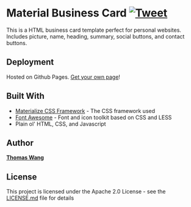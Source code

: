 # Material Business Card [![Tweet](https://img.shields.io/twitter/url/http/shields.io.svg?style=social)](https://twitter.com/intent/tweet?text=Check%20out%20this%20Material%20HTML5%20Business%20Card%20%F0%9F%91%94%20by%20%40thomaswangio)

This is a HTML business card template perfect for personal websites. Includes picture, name, heading, summary, social buttons, and contact buttons.

## Deployment

Hosted on Github Pages. [Get your own page](https://pages.github.com/)!

## Built With

- [Materialize CSS Framework](http://materializecss.com) - The CSS framework used
- [Font Awesome](https://fontawesome.com) - Font and icon toolkit based on CSS and LESS
- Plain ol' HTML, CSS, and Javascript

## Author

**[Thomas Wang](https://github.com/thomaswangio)**

## License

This project is licensed under the Apache 2.0 License - see the [LICENSE.md](./LICENSE) file for details
